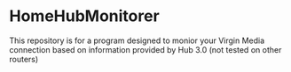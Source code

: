 # HomeHubMonitorer
This repository is for a program designed to monior your Virgin Media connection based on information provided by Hub 3.0 (not tested on other routers)
